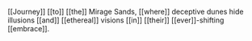 [[Journey]] [[to]] [[the]] Mirage Sands, [[where]] deceptive dunes hide illusions [[and]] [[ethereal]] visions [[in]] [[their]] [[ever]]-shifting [[embrace]].

